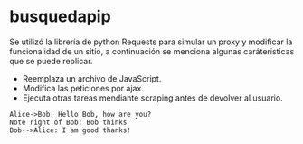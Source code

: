 # busquedapip
Se utilizó la librería de python Requests para simular un proxy y modificar la funcionalidad de un sitio, a continuación se menciona algunas caráteristicas que se puede replicar.
* Reemplaza un archivo de JavaScript.
* Modifica las peticiones por ajax.
* Ejecuta otras tareas mendiante scraping antes de devolver al usuario.
```sequence
Alice->Bob: Hello Bob, how are you?
Note right of Bob: Bob thinks
Bob-->Alice: I am good thanks!
```

